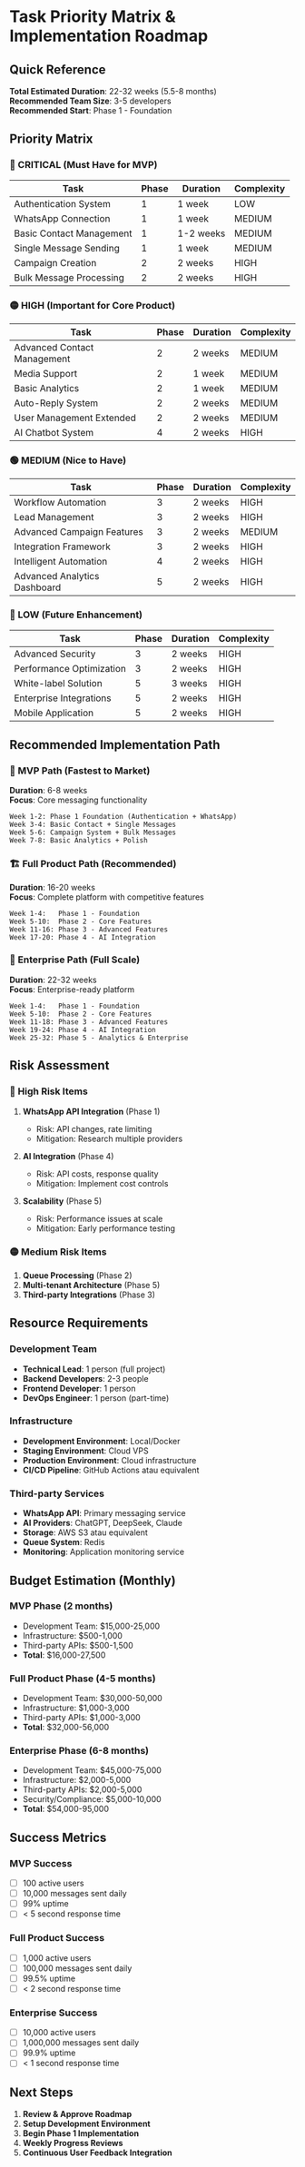 # Task Priority Matrix & Implementation Roadmap

## Quick Reference
**Total Estimated Duration**: 22-32 weeks (5.5-8 months)  
**Recommended Team Size**: 3-5 developers  
**Recommended Start**: Phase 1 - Foundation

## Priority Matrix

### 🔴 CRITICAL (Must Have for MVP)
| Task | Phase | Duration | Complexity |
|------|-------|----------|------------|
| Authentication System | 1 | 1 week | LOW |
| WhatsApp Connection | 1 | 1 week | MEDIUM |
| Basic Contact Management | 1 | 1-2 weeks | MEDIUM |
| Single Message Sending | 1 | 1 week | MEDIUM |
| Campaign Creation | 2 | 2 weeks | HIGH |
| Bulk Message Processing | 2 | 2 weeks | HIGH |

### 🟡 HIGH (Important for Core Product)
| Task | Phase | Duration | Complexity |
|------|-------|----------|------------|
| Advanced Contact Management | 2 | 2 weeks | MEDIUM |
| Media Support | 2 | 1 week | MEDIUM |
| Basic Analytics | 2 | 1 week | MEDIUM |
| Auto-Reply System | 2 | 2 weeks | MEDIUM |
| User Management Extended | 2 | 2 weeks | MEDIUM |
| AI Chatbot System | 4 | 2 weeks | HIGH |

### 🟢 MEDIUM (Nice to Have)
| Task | Phase | Duration | Complexity |
|------|-------|----------|------------|
| Workflow Automation | 3 | 2 weeks | HIGH |
| Lead Management | 3 | 2 weeks | HIGH |
| Advanced Campaign Features | 3 | 2 weeks | MEDIUM |
| Integration Framework | 3 | 2 weeks | HIGH |
| Intelligent Automation | 4 | 2 weeks | HIGH |
| Advanced Analytics Dashboard | 5 | 2 weeks | HIGH |

### 🔵 LOW (Future Enhancement)
| Task | Phase | Duration | Complexity |
|------|-------|----------|------------|
| Advanced Security | 3 | 2 weeks | HIGH |
| Performance Optimization | 3 | 2 weeks | HIGH |
| White-label Solution | 5 | 3 weeks | HIGH |
| Enterprise Integrations | 5 | 2 weeks | HIGH |
| Mobile Application | 5 | 2 weeks | HIGH |

## Recommended Implementation Path

### 🚀 MVP Path (Fastest to Market)
**Duration**: 6-8 weeks  
**Focus**: Core messaging functionality
```
Week 1-2: Phase 1 Foundation (Authentication + WhatsApp)
Week 3-4: Basic Contact + Single Messages
Week 5-6: Campaign System + Bulk Messages
Week 7-8: Basic Analytics + Polish
```

### 🏗️ Full Product Path (Recommended)
**Duration**: 16-20 weeks  
**Focus**: Complete platform with competitive features
```
Week 1-4:   Phase 1 - Foundation
Week 5-10:  Phase 2 - Core Features  
Week 11-16: Phase 3 - Advanced Features
Week 17-20: Phase 4 - AI Integration
```

### 🏢 Enterprise Path (Full Scale)
**Duration**: 22-32 weeks  
**Focus**: Enterprise-ready platform
```
Week 1-4:   Phase 1 - Foundation
Week 5-10:  Phase 2 - Core Features
Week 11-18: Phase 3 - Advanced Features
Week 19-24: Phase 4 - AI Integration
Week 25-32: Phase 5 - Analytics & Enterprise
```

## Risk Assessment

### 🔴 High Risk Items
1. **WhatsApp API Integration** (Phase 1)
   - Risk: API changes, rate limiting
   - Mitigation: Research multiple providers

2. **AI Integration** (Phase 4)
   - Risk: API costs, response quality
   - Mitigation: Implement cost controls

3. **Scalability** (Phase 5)
   - Risk: Performance issues at scale
   - Mitigation: Early performance testing

### 🟡 Medium Risk Items
1. **Queue Processing** (Phase 2)
2. **Multi-tenant Architecture** (Phase 5)
3. **Third-party Integrations** (Phase 3)

## Resource Requirements

### Development Team
- **Technical Lead**: 1 person (full project)
- **Backend Developers**: 2-3 people
- **Frontend Developer**: 1 person
- **DevOps Engineer**: 1 person (part-time)

### Infrastructure
- **Development Environment**: Local/Docker
- **Staging Environment**: Cloud VPS
- **Production Environment**: Cloud infrastructure
- **CI/CD Pipeline**: GitHub Actions atau equivalent

### Third-party Services
- **WhatsApp API**: Primary messaging service
- **AI Providers**: ChatGPT, DeepSeek, Claude
- **Storage**: AWS S3 atau equivalent
- **Queue System**: Redis
- **Monitoring**: Application monitoring service

## Budget Estimation (Monthly)

### MVP Phase (2 months)
- Development Team: $15,000-25,000
- Infrastructure: $500-1,000
- Third-party APIs: $500-1,500
- **Total**: $16,000-27,500

### Full Product Phase (4-5 months)
- Development Team: $30,000-50,000
- Infrastructure: $1,000-3,000
- Third-party APIs: $1,000-3,000
- **Total**: $32,000-56,000

### Enterprise Phase (6-8 months)
- Development Team: $45,000-75,000
- Infrastructure: $2,000-5,000
- Third-party APIs: $2,000-5,000
- Security/Compliance: $5,000-10,000
- **Total**: $54,000-95,000

## Success Metrics

### MVP Success
- [ ] 100 active users
- [ ] 10,000 messages sent daily
- [ ] 99% uptime
- [ ] < 5 second response time

### Full Product Success
- [ ] 1,000 active users
- [ ] 100,000 messages sent daily
- [ ] 99.5% uptime
- [ ] < 2 second response time

### Enterprise Success
- [ ] 10,000 active users
- [ ] 1,000,000 messages sent daily
- [ ] 99.9% uptime
- [ ] < 1 second response time

## Next Steps

1. **Review & Approve Roadmap**
2. **Setup Development Environment**
3. **Begin Phase 1 Implementation**
4. **Weekly Progress Reviews**
5. **Continuous User Feedback Integration**
